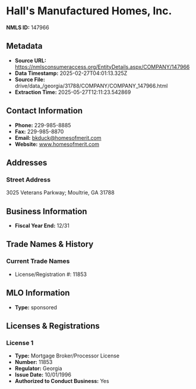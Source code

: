 # Hall's Manufactured Homes, Inc.

**NMLS ID:** 147966

## Metadata
- **Source URL:** https://nmlsconsumeraccess.org/EntityDetails.aspx/COMPANY/147966
- **Data Timestamp:** 2025-02-27T04:01:13.325Z
- **Source File:** drive/data_/georgia/31788/COMPANY/COMPANY_147966.html
- **Extraction Time:** 2025-05-27T12:11:23.542869

## Contact Information
- **Phone:** 229-985-8885
- **Fax:** 229-985-8870
- **Email:** bkduck@homesofmerit.com
- **Website:** www.homesofmerit.com

## Addresses
### Street Address
3025 Veterans Parkway; Moultrie, GA 31788

## Business Information
- **Fiscal Year End:** 12/31

## Trade Names & History
### Current Trade Names
- License/Registration #: 11853

## MLO Information
- **Type:** sponsored

## Licenses & Registrations

### License 1
- **Type:** Mortgage Broker/Processor License
- **Number:** 11853
- **Regulator:** Georgia
- **Issue Date:** 10/01/1996
- **Authorized to Conduct Business:** Yes
